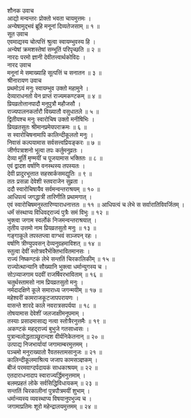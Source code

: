 शौनक उवाच  
आद्यो मन्वन्तरः प्रोक्तो भवता चायमुत्तमः ।  
अन्येषामुद्भवं ब्रूहि मनूनां दिव्यतेजसाम् ॥ १ ॥  
सूत उवाच  
एवमाद्यस्य चोत्पत्तिं श्रुत्वा स्वायम्भुवस्य हि ।  
अन्येषां क्रमशस्तेषां सम्भूतिं परिपृच्छति ॥ २ ॥  
नारदः परमो ज्ञानी देवीतत्त्वार्थकोविदः ।  
नारद उवाच  
मनूनां मे समाख्याहि सूत्पत्तिं च सनातन ॥ ३ ॥  
श्रीनारायण उवाच  
प्रथमोऽयं मनुः स्वायम्भुव उक्तो महामुने ।  
देव्याराधनतो येन प्राप्तं राज्यमकण्टकम् ॥ ४ ॥  
प्रियव्रतोत्तानपादौ मनुपुत्रौ महौजसौ ।  
राज्यपालनकर्तारौ विख्यातौ वसुधातले ॥ ५ ॥  
द्वितीयश्च मनुः स्वारोचिष उक्तो मनीषिभिः ।  
प्रियव्रतसुतः श्रीमानप्रमेयपराक्रमः ॥ ६ ॥  
स स्वारोचिषनामापि कालिन्दीकूलतो मनुः ।  
निवासं कल्पयामास सर्वसत्त्वप्रियङ्‌करः ॥ ७ ॥  
जीर्णपत्राशनो भूत्वा तपः कर्तुमनुव्रतः ।  
देव्या मूर्तिं मृण्मयीं च पूजयामास भक्तितः ॥ ८ ॥  
एवं द्वादश वर्षाणि वनस्थस्य तपस्यतः ।  
देवी प्रादुरभूत्तात सहस्रार्कसमद्युतिः ॥ ९ ॥  
ततः प्रसन्ना देवेशी स्तवराजेन सुव्रता ।  
ददौ स्वारोचिषायैव सर्वमन्वन्तराश्रयम् ॥ १० ॥  
आधिपत्यं जगद्धात्री तारिणीति प्रथामगात् ।  
एवं स्वारोचिषमनुस्तारिण्याराधनात्ततः ॥ ११ ॥
आधिपत्यं च लेभे स सर्वारातिविवर्जितम् ।  
धर्मं संस्थाप्य विधिवद्‌राज्यं पुत्रैः समं विभुः ॥ १२ ॥  
भुक्त्वा जगाम स्वर्लोकं निजमन्वन्तराश्रयात् ।  
तृतीय उत्तमो नाम प्रियव्रतसुतो मनुः ॥ १३ ॥  
गङ्‌गाकूले तपस्तप्त्वा वाग्भवं सञ्जपन् रहः ।  
वर्षाणि त्रीण्युपवसन् देव्यनुग्रहमाविशत् ॥ १४ ॥  
स्तुत्वा देवीं स्तोत्रवरैर्भक्तिभावितमानसः ।  
राज्यं निष्कण्टकं लेभे सन्ततिं चिरकालिकीम् ॥ १५ ॥  
राज्योत्थान्यानि सौख्यानि भुक्त्वा धर्मान्युगस्य च ।  
सोऽप्याजगाम पदवीं राजर्षिवरभाविताम् ॥ १६ ॥  
चतुर्थस्तामसो नाम प्रियव्रतसुतो मनुः ।  
नर्मदादक्षिणे कूले समाराध्य जगन्मयीम् ॥ १७ ॥  
महेश्वरीं कामराजकूटजापपरायणः ।  
वासन्ते शारदे काले नवरात्रसपर्यया ॥ १८ ॥  
तोषयामास देवेशीं जलजाक्षीमनूपमाम् ।  
तस्याः प्रसादमासाद्य नत्वा स्तोत्रैरनुत्तमैः ॥ १९ ॥  
अकण्टकं महद्‌राज्यं बुभुजे गतसाध्वसः ।  
पुत्रान्वलोद्धताञ्छूरान्दश वीर्यनिकेतनान् ॥ २० ॥  
उत्पाद्य निजभार्यायां जगामाम्बरमुत्तमम् ।  
पञ्चमो मनुराख्यातो रैवतस्तामसानुजः ॥ २१ ॥  
कालिन्दीकूलमाश्रित्य जजाप कामसञ्ज्ञकम् ।  
बीजं परमवाग्दर्पदायकं साधकाश्रयम् ॥ २२ ॥  
एतदाराधनादाप स्वाराज्यर्द्धिमनुत्तमाम् ।  
बलमप्रहतं लोके सर्वसिद्धिविधायकम् ॥ २३ ॥  
सन्ततिं चिरकालीनां पुत्रपौत्रमयीं शुभाम् ।  
धर्मान्व्यस्य व्यवस्थाप्य विषयानुपभुज्य च ।  
जगामाप्रतिमः शूरो महेन्द्रालयमुत्तमम् ॥ २४ ॥
